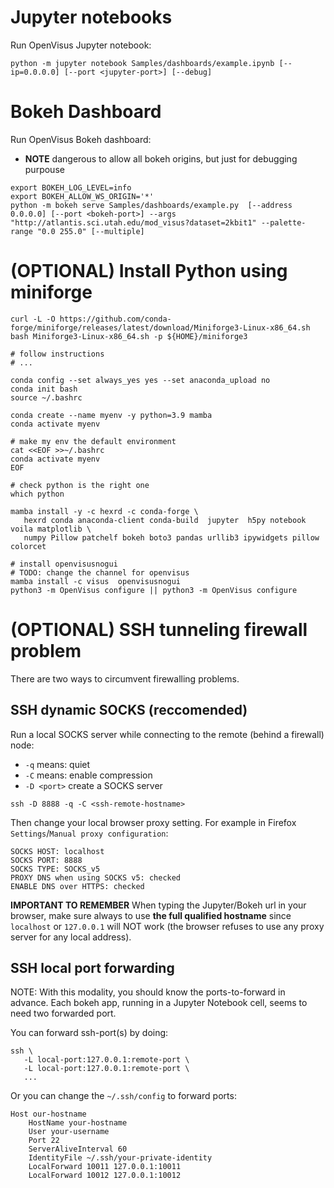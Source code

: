 # Jupyter notebooks

Run OpenVisus Jupyter notebook:

```
python -m jupyter notebook Samples/dashboards/example.ipynb [--ip=0.0.0.0] [--port <jupyter-port>] [--debug]
```

# Bokeh Dashboard

Run OpenVisus Bokeh dashboard:
- **NOTE** dangerous to allow all bokeh origins, but just for debugging purpouse

```
export BOKEH_LOG_LEVEL=info
export BOKEH_ALLOW_WS_ORIGIN='*' 
python -m bokeh serve Samples/dashboards/example.py  [--address 0.0.0.0] [--port <bokeh-port>] --args "http://atlantis.sci.utah.edu/mod_visus?dataset=2kbit1" --palette-range "0.0 255.0" [--multiple]
```


# (OPTIONAL) Install Python using miniforge

```
curl -L -O https://github.com/conda-forge/miniforge/releases/latest/download/Miniforge3-Linux-x86_64.sh
bash Miniforge3-Linux-x86_64.sh -p ${HOME}/miniforge3

# follow instructions
# ...

conda config --set always_yes yes --set anaconda_upload no
conda init bash
source ~/.bashrc

conda create --name myenv -y python=3.9 mamba  
conda activate myenv

# make my env the default environment
cat <<EOF >>~/.bashrc
conda activate myenv
EOF

# check python is the right one
which python

mamba install -y -c hexrd -c conda-forge \
   hexrd conda anaconda-client conda-build  jupyter  h5py notebook voila matplotlib \
   numpy Pillow patchelf bokeh boto3 pandas urllib3 ipywidgets pillow colorcet

# install openvisusnogui
# TODO: change the channel for openvisus
mamba install -c visus  openvisusnogui
python3 -m OpenVisus configure || python3 -m OpenVisus configure
```

# (OPTIONAL) SSH tunneling firewall problem

There are two ways to circumvent firewalling problems.

## SSH dynamic SOCKS (reccomended)

Run a local SOCKS server while connecting to the remote (behind a firewall) node:
- `-q` means: quiet
- `-C` means: enable compression
- `-D <port>` create a SOCKS server

```
ssh -D 8888 -q -C <ssh-remote-hostname>
```

Then change your local browser proxy setting.
For example in Firefox `Settings`/`Manual proxy configuration`:

```
SOCKS HOST: localhost
SOCKS PORT: 8888
SOCKS TYPE: SOCKS_v5
PROXY DNS when using SOCKS v5: checked
ENABLE DNS over HTTPS: checked
```

**IMPORTANT TO REMEMBER** When typing the Jupyter/Bokeh url in your browser, make sure always to use **the full qualified hostname** 
since `localhost` or `127.0.0.1` will NOT work (the browser refuses to use any proxy server for any local address).


## SSH local port forwarding

NOTE: With this modality, you should know the ports-to-forward in advance.
Each bokeh app, running in a Jupyter Notebook cell, seems to need two forwarded port.

You can forward ssh-port(s) by doing:

```
ssh \
   -L local-port:127.0.0.1:remote-port \
   -L local-port:127.0.0.1:remote-port \
   ...
```

Or you can change the  `~/.ssh/config` to forward ports:

```
Host our-hostname
	HostName your-hostname
	User your-username
	Port 22	
	ServerAliveInterval 60
	IdentityFile ~/.ssh/your-private-identity
	LocalForward 10011 127.0.0.1:10011
	LocalForward 10012 127.0.0.1:10012          
```

